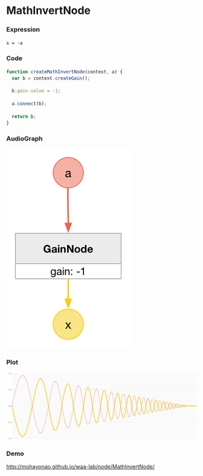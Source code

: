 # MathInvertNode

### Expression

`x = -a`

### Code

```js
function createMathInvertNode(context, a) {
  var b = context.createGain();

  b.gain.value = -1;

  a.connect(b);

  return b;
}
```

### AudioGraph

![](math-invert-node.png)

### Plot

![](math-invert-node-plot.png)

### Demo

http://mohayonao.github.io/waa-lab/node/MathInvertNode/
